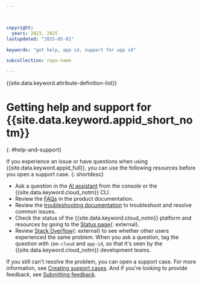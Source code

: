 ```yaml
---



copyright:
  years: 2023, 2025
lastupdated: "2025-05-01"

keywords: "get help, app id, support for app id"

subcollection: repo-name

---
```


{{site.data.keyword.attribute-definition-list}}



# Getting help and support for {{site.data.keyword.appid_short_notm}}
{: #help-and-support}

If you experience an issue or have questions when using {{site.data.keyword.appid_full}}, you can use the following resources before you open a support case.
{: shortdesc}

* Ask a question in the [AI assistant](/docs/overview?topic=overview-ask-ai-assistant) from the console or the {{site.data.keyword.cloud_notm}} CLI.
* Review the [FAQs](/docs/appid?topic=appid-faq) in the product documentation.
* Review the [troubleshooting documentation](/docs/appid?topic=appid-ts-redirect) to troubleshoot and resolve common issues.
* Check the status of the {{site.data.keyword.cloud_notm}} platform and resources by going to the [Status page](https://cloud.ibm.com/status){: external}.
* Review [Stack Overflow](https://stackoverflow.com/questions/tagged/ibm-cloud){: external} to see whether other users experienced the same problem. When you ask a question, tag the question with `ibm-cloud` and `app-id`, so that it's seen by the {{site.data.keyword.cloud_notm}} development teams.

If you still can't resolve the problem, you can open a support case. For more information, see [Creating support cases](/docs/account?topic=account-open-case). And if you're looking to provide feedback, see [Submitting feedback](/docs/overview?topic=overview-feedback).

